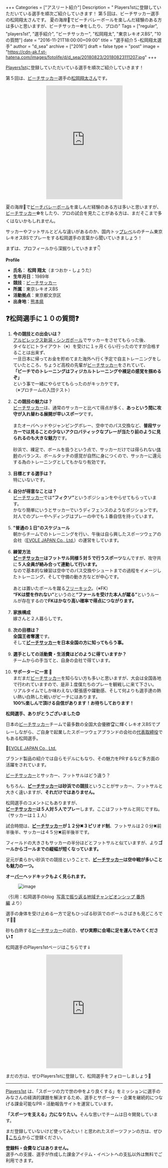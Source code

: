 +++
Categories = ["アスリート紹介"]
Description = " Players1stに登録していただいている選手を順次ご紹介していきます！    第５回は、ビーチサッカー選手の松岡翔太さんです。  夏の海岸🌊でビーチバレーボールを楽しんだ経験のある方は多いと思いますが、ビーチサッカー⚽をしたり、プロの"
Tags = ["regular", "players1st", "選手紹介", "ビーチサッカー", "松岡翔太", "東京レキオスBS", "10の質問"]
date = "2016-11-21T18:00:00+09:00"
title = "選手紹介５-松岡翔太選手"
author = "d_sea"
archive = ["2016"]
draft = false
type = "post"
image = "https://cdn-ak.f.st-hatena.com/images/fotolife/d/d_sea/20180823/20180823111207.jpg"
+++

<body>
<p><a href="http://t.umblr.com/redirect?z=https%3A%2F%2Fplayers1.st%2F&amp;t=YjNhNTIxYTk3YjJjZDU4MDY5ZDIyODg4NGMxZmFmYzVjZmE3M2NhMCw1NXdkcjVRRw%3D%3D&amp;b=t%3A-7pvJN5T_razjN_5MnfSsw&amp;m=1">Players1st</a>に登録していただいている選手を順次ご紹介していきます！ <br></p>


<p>第５回は、<a class="keyword" href="http://d.hatena.ne.jp/keyword/%A5%D3%A1%BC%A5%C1%A5%B5%A5%C3%A5%AB%A1%BC">ビーチサッカー</a>選手の<a href="https://players1.st/shota-matsuoka">松岡翔太さん</a>です。</p>




<center>
<iframe src="https://players1.st/shota-matsuoka/widget" width="245" height="365" frameborder="0" scrolling="no" class="widget">
</iframe>
</center>




<p>夏の海岸🌊で<a class="keyword" href="http://d.hatena.ne.jp/keyword/%A5%D3%A1%BC%A5%C1%A5%D0%A5%EC%A1%BC%A5%DC%A1%BC%A5%EB">ビーチバレーボール</a>を楽しんだ経験のある方は多いと思いますが、<a class="keyword" href="http://d.hatena.ne.jp/keyword/%A5%D3%A1%BC%A5%C1%A5%B5%A5%C3%A5%AB%A1%BC">ビーチサッカー</a>⚽をしたり、プロの試合を見たことがある方は、まだそこまで多くはないかもしれません。</p>


<p>サッカーやフットサルとどんな違いがあるのか、国内トッ<a class="keyword" href="http://d.hatena.ne.jp/keyword/%A5%D7%A5%EC%A5%D9">プレベ</a>ルのチーム東京レキオスBSでプレーをする松岡選手の言葉から聞いていきましょう！</p>


<p>まずは、プロフィールから深掘りしていきます👇</p>





<p><b>


Profile</b></p>


<ul>
<li>
<b>氏名</b>： <b>松岡 翔太</b>（まつおか・しょうた）</li>
<li>
<b>生年月日</b>：1989年</li>
<li>
<b>競技</b>：<a class="keyword" href="http://d.hatena.ne.jp/keyword/%A5%D3%A1%BC%A5%C1%A5%B5%A5%C3%A5%AB%A1%BC">ビーチサッカー</a>
</li>
<li>
<b>所属</b>：東京レキオスBS</li>
<li>
<b>活動拠点</b>：東京都文京区</li>
<li>
<b>出身地</b>：<a class="keyword" href="http://d.hatena.ne.jp/keyword/%B7%A7%CB%DC%B8%A9">熊本県</a>
</li>
</ul>


<h2><b><b>❓松岡</b>選手に１０の質問❓</b></h2>


<ol>
<li>
<b>今の競技との出会いは？</b><br>
<a class="keyword" href="http://d.hatena.ne.jp/keyword/%A5%A2%A5%EB%A5%D3%A5%EC%A5%C3%A5%AF%A5%B9%BF%B7%B3%E3%A1%A6%A5%B7%A5%F3%A5%AC%A5%DD%A1%BC%A5%EB">アルビレックス新潟・シンガポール</a>でサッカーをさせてもらった後、<br>タイなどにトライアウト（※）を受けに１ヶ月くらい行ったのですが合格することは出来ず、<br>一旦日本に帰ってお金を貯めてまた海外へ行く予定で自主トレーニングをしていたところ、ちょうど高校の先輩が<a class="keyword" href="http://d.hatena.ne.jp/keyword/%A5%D3%A1%BC%A5%C1%A5%B5%A5%C3%A5%AB%A1%BC">ビーチサッカー</a>をされていて、<br><b>「ビーチでのトレーニングはフィジカルトレーニングや裸足の感覚を掴めるぞ」<br></b>という事で一緒にやらせてもらったのがキッカケです。<br>（※プロチームの入団テスト）<br><br>
</li>
<li>
<b>この競技の魅力は？</b><br>
<a class="keyword" href="http://d.hatena.ne.jp/keyword/%A5%D3%A1%BC%A5%C1%A5%B5%A5%C3%A5%AB%A1%BC">ビーチサッカー</a>は、通常のサッカーと比べて得点が多く、<b>あっという間に攻守が入れ替わる展開が早いスポーツ</b>です。<br><br>
またオーバヘッドやジャンピングボレー、空中でのパス交換など、<b>普段サッカーでは見ることの少ないアクロバティックなプレーが当たり前のように見られるのも大きな魅力</b>です。<br><br>
砂浜で、裸足で、ボールを扱うという点で、サッカーだけでは得られない<a class="keyword" href="http://d.hatena.ne.jp/keyword/%C2%CE%B4%B4">体幹</a>のバランス、ボールタッチの感覚が自然に身につくので、サッカーに還元する為のトレーニングとしてもかなり有効です。<br><br>
</li>
<li>
<b>目標とする選手は？</b><br>特にいないです。<br><br>
</li>
<li>
<b>自分が得意なことは？</b><br>
<a class="keyword" href="http://d.hatena.ne.jp/keyword/%A5%D3%A1%BC%A5%C1%A5%B5%A5%C3%A5%AB%A1%BC">ビーチサッカー</a>では<b>“フィクソ”</b>というポジションをやらせてもらっています。<br>
かなり簡単にいうとサッカーでいうディフェンスのようなポジションです。<br>
対人でのプレーやヘディングはプレーの中でも１番自信を持っています。<br><br>
</li>
<li>
<b>”普通の１日”のスケジュール</b><br>
朝からチームでのトレーニングを行い、午後は自ら興したスポーツウェアの会社（<a href="http://www.evolejapan.net/">EVOLE JAPAN Co., Ltd.</a>）の運営をしています。<br><br>
</li>
<li>
<b>練習方法</b><br><b>
<a class="keyword" href="http://d.hatena.ne.jp/keyword/%A5%D3%A1%BC%A5%C1%A5%B5%A5%C3%A5%AB%A1%BC">ビーチサッカー</a>はフットサル同様５対５で行うスポーツ</b>なんですが、攻守共に<b>５人全員が絡み合って連動して行います。</b><br>
なので基本的な練習は空中でのパス交換やシュートまでの過程をイメージしたトレーニング、そして守備の動き方などが中心です。<br><br>
あとは置いたボールを蹴る<a class="keyword" href="http://d.hatena.ne.jp/keyword/%A5%D5%A5%EA%A1%BC%A5%AD%A5%C3%A5%AF">フリーキック</a>。（※FK）<br><b>
“FKは壁を作れない”</b>というのと<b>“ファールを受けた本人が蹴る”</b>というルールが存在するので<b>FKはかなり高い確率で得点につながります。</b><br><br>
</li>
<li>
<b>家族構成</b><br>嫁さんと２人暮らしです。<br><br>
</li>
<li>
<b>次の目標は？</b><br><b>
全国王者奪還</b>です。<br>
そして<b><a class="keyword" href="http://d.hatena.ne.jp/keyword/%A5%D3%A1%BC%A5%C1%A5%B5%A5%C3%A5%AB%A1%BC">ビーチサッカー</a>を日本全国の方に知ってもらう事。</b><br><br>
</li>
<li>
<b>選手としての活動費・生活費はどのように得ていますか？</b><br>
チームからの手当てと、自身の会社で得ています。<br><br>
</li>
<li>
<b>サポーターに一言 💬</b> <br>まだまだ<a class="keyword" href="http://d.hatena.ne.jp/keyword/%A5%D3%A1%BC%A5%C1%A5%B5%A5%C3%A5%AB%A1%BC">ビーチサッカー</a>を知らない方も多いと思いますが、大会は全国各地で行われていますので、是非１度僕たちのプレーを観戦しに来て下さい。<br>
リアルタイムでしか味わえない緊張感や躍動感、そして何よりも選手達の熱い熱い白熱した戦いがビーチにはあります。<br><b>
100%楽しんで頂ける自信があります！お待ちしております！</b>
</li>
</ol>


<p><b>松岡選手、ありがとうございました😊</b></p>


<p>日本の<a class="keyword" href="http://d.hatena.ne.jp/keyword/%A5%D3%A1%BC%A5%C1%A5%B5%A5%C3%A5%AB%A1%BC">ビーチサッカー</a>チームで最多数の全国大会優勝🏆に輝くレキオスBSでプレーしながら、ご自身で起業したスポーツウェアブランドの会社の<a class="keyword" href="http://d.hatena.ne.jp/keyword/%C2%E5%C9%BD%BC%E8%C4%F9%CC%F2">代表取締役</a>でもある松岡選手。</p>


<p>🔗<a href="http://www.evolejapan.net/">EVOLE JAPAN Co., Ltd.</a> <br></p>


<p>ブランド製品の紹介では自らモデルにもなり、その魅力をPRするなど多方面の活躍をされています。</p>


<p><a class="keyword" href="http://d.hatena.ne.jp/keyword/%A5%D3%A1%BC%A5%C1%A5%B5%A5%C3%A5%AB%A1%BC">ビーチサッカー</a>とサッカー、フットサルはどう違う？<br></p>


<p>もちろん、<b><a class="keyword" href="http://d.hatena.ne.jp/keyword/%A5%D3%A1%BC%A5%C1%A5%B5%A5%C3%A5%AB%A1%BC">ビーチサッカー</a>は砂浜での競技</b>ということがサッカー、フットサルと大きく違いますが、<b>それだけではありません。</b></p>


<p>松岡選手のコメントにもありますが、<br><b><a class="keyword" href="http://d.hatena.ne.jp/keyword/%A5%D3%A1%BC%A5%C1%A5%B5%A5%C3%A5%AB%A1%BC">ビーチサッカー</a>は５人対５人でプレー</b>します。ここはフットサルと同じですね。（サッカーは１１人）</p>


<p>試合時間は、<b><a class="keyword" href="http://d.hatena.ne.jp/keyword/%A5%D3%A1%BC%A5%C1%A5%B5%A5%C3%A5%AB%A1%BC">ビーチサッカー</a>が１２分✖３ピリオド制</b>、フットサルは２０分✖前半後半、サッカーは４５分✖前半後半です。</p>


<p>フィールドの大きさもサッカーの半分ほどとフットサルと似ていますが、より<b>ゴールからゴールまでの縦幅が短くなっています。</b><br></p>


<p>足元が柔らかい砂浜での競技ということで、<b><a class="keyword" href="http://d.hatena.ne.jp/keyword/%A5%D3%A1%BC%A5%C1%A5%B5%A5%C3%A5%AB%A1%BC">ビーチサッカー</a>は空中戦が多いことも魅力の一つ。

オー<a class="keyword" href="http://d.hatena.ne.jp/keyword/%A5%D0%A1%BC">バー</a>ヘッドキックもよく見られます。</b></p>


<p><figure data-orig-width="1024" data-orig-height="768" class="tmblr-full"><img src="https://cdn-ak.f.st-hatena.com/images/fotolife/d/d_sea/20180823/20180823111207.jpg" alt="image" data-orig-width="1024" data-orig-height="768"></figure></p>
<p>（引用：松岡選手のblog  <a href="http://shota-matsuoka.net/20161116">写真で振り返る地域チャンピオンシップ 番外編</a> より）</p>
<p>選手の身体を受け止める一方で足もひっぱる砂浜でのボールさばきも見どころです👏😊</p>
<p>砂も白熱する<a class="keyword" href="http://d.hatena.ne.jp/keyword/%A5%D3%A1%BC%A5%C1%A5%B5%A5%C3%A5%AB%A1%BC">ビーチサッカー</a>の試合、<b>ぜひ実際に会場に足を運んでみてください</b>❢</p>

<p>松岡選手のPlayers1stページはこちらです⇓</p>




<center>
<iframe src="https://players1.st/shota-matsuoka/widget" width="245" height="365" frameborder="0" scrolling="no" class="widget">
</iframe>
</center>




<p>まだの方は、ぜひPlayers1stに登録して、松岡選手をフォローしましょう🎉</p>


<hr>
<p><a href="http://t.umblr.com/redirect?z=https%3A%2F%2Fplayers1.st%2F&amp;t=N2NkZGQ0OGRkYzAwOWM2ZDlmOTA4MmZhNGUyODE5MWViNGZmMmYxYSxzTkNTa0lKRg%3D%3D">Players1st</a> は、「スポーツの力で世の中をより良くする」をミッションに選手のみなさんの経済的課題を解決するため、選手とサポーター・企業を継続的につなげる課金可能なPR・活動報告サイトを運営しています。</p>
<p><b>「スポーツを支える」力になりたい。</b>そんな思いでチームは日々開発しています。</p>
<p>まだ登録していないけど使ってみたい！と思われたスポーツファンの方は、ぜひ🔗<a href="http://t.umblr.com/redirect?z=https%3A%2F%2Fplayers1.st%2Fusers%2Fsign_up&amp;t=ZWI5MThjZTUzZmY2NjA4YjIzNGUwOTZmMTNlZTA1OGRhZTJkZjFhNyxPdm1QVGF4Sw%3D%3D&amp;b=t%3A-7pvJN5T_razjN_5MnfSsw&amp;m=1">こちら</a>からご登録ください。</p>
<p><b>登録料・会費などはありません。</b><br>選手への支援、選手が作成した課金アイテム・イベントへの支払以外は無料でご利用できます。</p>

</body>
